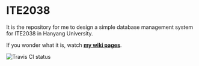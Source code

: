 # ITE2038
It is the repository for me to design a simple database management system for ITE2038 in Hanyang University.

If you wonder what it is, watch **[my wiki pages](https://github.com/hgs3896/ITE2038/wiki)**.

![Travis CI status](https://travis-ci.org/hgs3896/ITE2038.svg?branch=master)